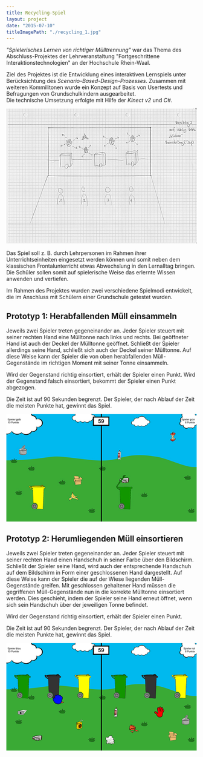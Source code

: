 ```yaml
---
title: Recycling-Spiel
layout: project
date: "2015-07-10"
titleImagePath: "./recycling_1.jpg"
---
```

_"Spielerisches Lernen von richtiger Mülltrennung"_ war das Thema des Abschluss-Projektes der Lehrveranstaltung "Fortgeschrittene Interaktionstechnologien" an der Hochschule Rhein-Waal.

Ziel des Projektes ist die Entwicklung eines interaktiven Lernspiels unter Berücksichtung des _Scenario-Based-Design-Prozesses_. Zusammen mit weiteren Kommilitonen wurde ein Konzept auf Basis von Usertests und Befragungen von Grundschulkindern ausgearbeitet.<br/>
Die technische Umsetzung erfolgte mit Hilfe der _Kinect v2_ und _C#_.

<image-with-lightbox>
    <img src="./recycling_2.jpg"/>
</image-with-lightbox>

Das Spiel soll z. B. durch Lehrpersonen im Rahmen ihrer Unterrichtseinheiten eingesetzt werden können und somit neben dem klassischen Frontalunterricht etwas Abwechslung in den Lernalltag bringen. Die Schüler sollen somit auf spielerische Weise das erlernte Wissen anwenden und vertiefen.

Im Rahmen des Projektes wurden zwei verschiedene Spielmodi entwickelt, die im Anschluss mit Schülern einer Grundschule getestet wurden.

## Prototyp 1: Herabfallenden Müll einsammeln
Jeweils zwei Spieler treten gegeneinander an. Jeder Spieler steuert mit seiner rechten Hand eine Mülltonne nach links und rechts. Bei geöffneter Hand ist auch der Deckel der Mülltonne geöffnet. Schließt der Spieler allerdings seine Hand, schließt sich auch der Deckel seiner Mülltonne. Auf diese Weise kann der Spieler die von oben herabfallenden Müll-Gegenstände im richtigen Moment mit seiner Tonne einsammeln.

Wird der Gegenstand richtig einsortiert, erhält der Spieler einen Punkt. Wird der Gegenstand falsch einsortiert, bekommt der Spieler einen Punkt abgezogen.

Die Zeit ist auf 90 Sekunden begrenzt. Der Spieler, der nach Ablauf der Zeit die meisten Punkte hat, gewinnt das Spiel.

<image-with-lightbox>
    <img src="./recycling_3.jpg"/>
</image-with-lightbox>

## Prototyp 2: Herumliegenden Müll einsortieren
Jeweils zwei Spieler treten gegeneinander an. Jeder Spieler steuert mit seiner rechten Hand einen Handschuh in seiner Farbe über den Bildschirm. Schließt der Spieler seine Hand, wird auch der entsprechende Handschuh auf dem Bildschirm in Form einer geschlossenen Hand dargestellt. Auf diese Weise kann der Spieler die auf der Wiese liegenden Müll-Gegenstände greifen. Mit geschlossen gehaltener Hand müssen die gegriffenen Müll-Gegenstände nun in die korrekte Mülltonne einsortiert werden. Dies geschieht, indem der Spieler seine Hand erneut öffnet, wenn sich sein Handschuh über der jeweiligen Tonne befindet.

Wird der Gegenstand richtig einsortiert, erhält der Spieler einen Punkt.

Die Zeit ist auf 90 Sekunden begrenzt. Der Spieler, der nach Ablauf der Zeit die meisten Punkte hat, gewinnt das Spiel.

<image-with-lightbox>
    <img src="./recycling_1.jpg"/>
</image-with-lightbox>
